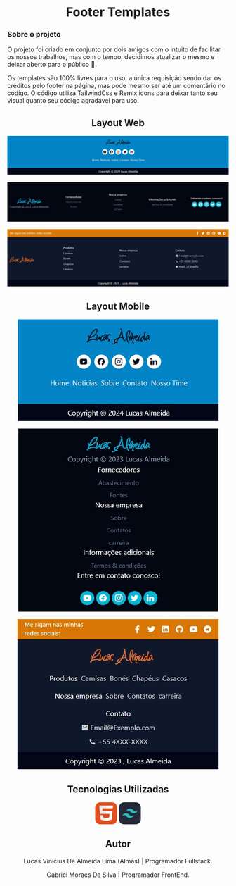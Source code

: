 <h1 align='center'>Footer Templates</h1>

### Sobre o projeto

O projeto foi criado em conjunto por dois amigos com o intuito de facilitar os nossos trabalhos, mas com o tempo, decidimos atualizar o mesmo e deixar aberto para o público  🎉.

Os templates são 100% livres para o uso, a única requisição sendo dar os créditos pelo footer na página, mas pode mesmo ser até um comentário no código.
O código utiliza TailwindCss e Remix icons para deixar tanto seu visual quanto seu código agradável para uso.

<h2 align='center'>Layout Web</h2>

<p align="center"><img src="https://github.com/LucaAlmeidaDev/Assets/blob/Main/Assets/WhatsApp%20Image%202024-01-05%20at%2014.03.25.jpeg"/></p>
<p align="center"><img src="https://github.com/LucaAlmeidaDev/Assets/blob/Main/Assets/WhatsApp%20Image%202024-01-05%20at%2014.04.26.jpeg"/></p>
<p align="center"><img src="https://github.com/LucaAlmeidaDev/Assets/blob/Main/Assets/WhatsApp%20Image%202024-01-05%20at%2015.47.37.jpeg"/></p>


<h2 align='center'>Layout Mobile</h2>
<p align="center"><img src="https://github.com/LucaAlmeidaDev/Assets/blob/Main/Assets/WhatsApp%20Image%202024-01-05%20at%2014.03.56.jpeg"/></p>
<p align="center"><img src="https://github.com/LucaAlmeidaDev/Assets/blob/Main/Assets/WhatsApp%20Image%202024-01-05%20at%2014.04.50.jpeg"/></p>
<p align="center"><img src="https://github.com/LucaAlmeidaDev/Assets/blob/Main/Assets/WhatsApp%20Image%202024-01-05%20at%2015.48.05.jpeg"/></p>



<h2 align='center'>Tecnologias Utilizadas</h2>
<div align='center'>
  <img width="50px" height="50px" src="https://github.com/tandpfun/skill-icons/blob/main/icons/HTML.svg"/>
  <img width="50px" height="50px" src="https://github.com/tandpfun/skill-icons/blob/main/icons/TailwindCSS-Dark.svg"/>
</div>

<h2 align='center'>Autor</h2>
<p align='center'>Lucas Vinicius De Almeida Lima (Almas) | Programador Fullstack.</p>
<p align='center'>Gabriel Moraes Da Silva | Programador FrontEnd.</p>




